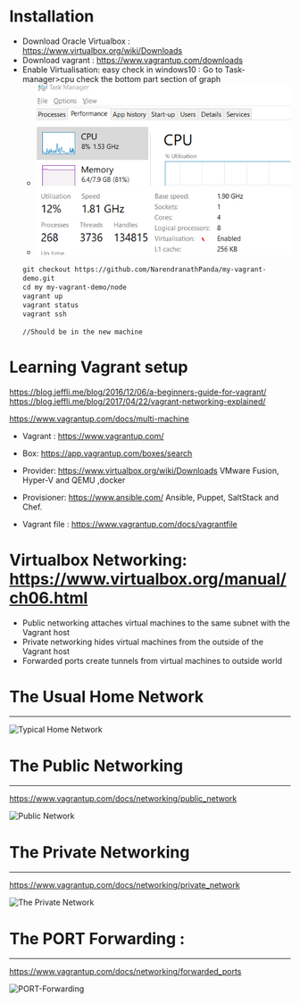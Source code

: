 # Installation 
- Download Oracle Virtualbox : https://www.virtualbox.org/wiki/Downloads
- Download vagrant : https://www.vagrantup.com/downloads
- Enable Virtualisation: 
  easy check in windows10 : Go to Task-manager>cpu check the bottom part section of graph 
  - ![Task-Manager](cpu.PNG)
  - ![cpu](virtualization.PNG)
  ```
  git checkout https://github.com/NarendranathPanda/my-vagrant-demo.git
  cd my my-vagrant-demo/node
  vagrant up 
  vagrant status
  vagrant ssh 
  
  //Should be in the new machine
  
  ```
  
  
# Learning Vagrant setup 
https://blog.jeffli.me/blog/2016/12/06/a-beginners-guide-for-vagrant/
https://blog.jeffli.me/blog/2017/04/22/vagrant-networking-explained/

https://www.vagrantup.com/docs/multi-machine

- Vagrant : https://www.vagrantup.com/

- Box: https://app.vagrantup.com/boxes/search

- Provider: https://www.virtualbox.org/wiki/Downloads
VMware Fusion, Hyper-V and QEMU ,docker

- Provisioner: https://www.ansible.com/
 Ansible, Puppet, SaltStack and Chef.
 
- Vagrant file : https://www.vagrantup.com/docs/vagrantfile 


# Virtualbox Networking: https://www.virtualbox.org/manual/ch06.html

- Public networking attaches virtual machines to the same subnet with the Vagrant host
- Private networking hides virtual machines from the outside of the Vagrant host
- Forwarded ports create tunnels from virtual machines to outside world


# The Usual Home Network
---------------------------
![Typical Home Network ](https://blog.jeffli.me/images/home-networking.png)

# The Public Networking
---------------------------
https://www.vagrantup.com/docs/networking/public_network

![Public Network](https://blog.jeffli.me/images/vagrant-public-networking.png)

# The Private Networking
---------------------------
https://www.vagrantup.com/docs/networking/private_network

![The Private Network](https://blog.jeffli.me/images/vagrant-private-networking.png)

# The PORT Forwarding : 
----------------------------
https://www.vagrantup.com/docs/networking/forwarded_ports

![PORT-Forwarding](https://blog.jeffli.me/images/vagrant-fowarded-ports.png)





